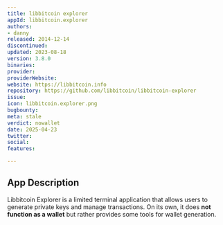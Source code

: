```yaml
---
title: libbitcoin explorer
appId: libbitcoin.explorer
authors:
- danny
released: 2014-12-14
discontinued: 
updated: 2023-08-18
version: 3.8.0
binaries: 
provider: 
providerWebsite: 
website: https://libbitcoin.info
repository: https://github.com/libbitcoin/libbitcoin-explorer
issue: 
icon: libbitcoin.explorer.png
bugbounty: 
meta: stale
verdict: nowallet
date: 2025-04-23
twitter: 
social: 
features: 

---
```


## App Description

Libbitcoin Explorer is a limited terminal application that allows users to generate private keys and manage transactions. On its own, it does **not function as a wallet** but rather provides some tools for wallet generation. 
